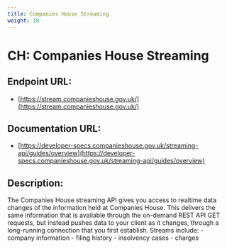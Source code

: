 ```yaml
---
title: Companies House Streaming
weight: 10
---
```


# CH: Companies House Streaming

## Endpoint URL:
 - [https://stream.companieshouse.gov.uk/](https://stream.companieshouse.gov.uk/)

## Documentation URL:
 - [https://developer-specs.companieshouse.gov.uk/streaming-api/guides/overview](https://developer-specs.companieshouse.gov.uk/streaming-api/guides/overview)

## Description:
The Companies House streaming API gives you access to realtime data changes of the information held at Companies House. This delivers the same information that is available through the on-demand REST API GET requests, but instead pushes data to your client as it changes, through a long-running connection that you first establish. Streams include: - company information - filing history - insolvency cases - charges

